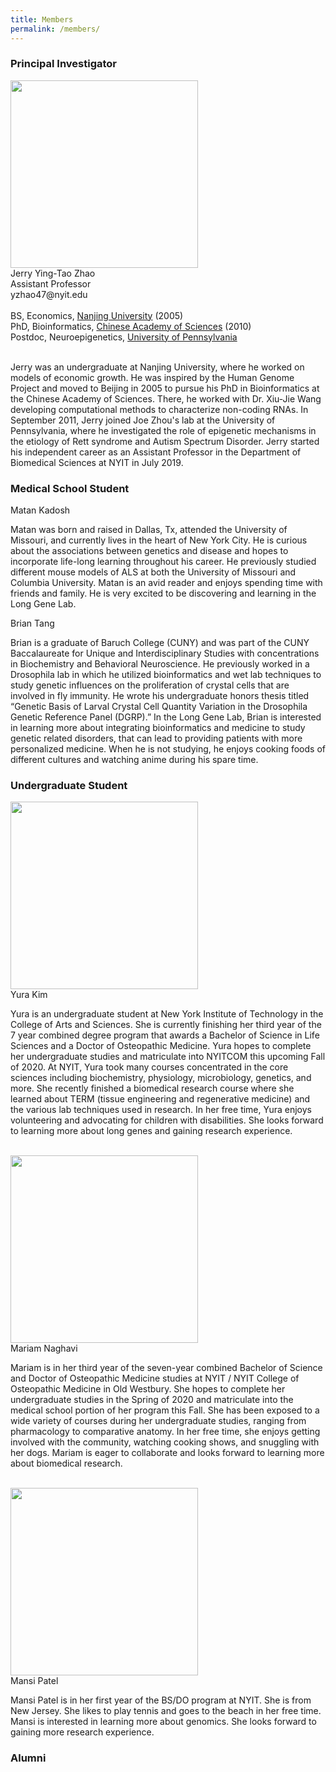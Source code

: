 ```yaml
---
title: Members
permalink: /members/
---
```



<h3>Principal Investigator</h3>

<img width="300" src="/img/Jerry01_400.png" data-action="zoom">
 <br>
Jerry Ying-Tao Zhao<br>
Assistant Professor<br>
yzhao47@nyit.edu<br>
  <br>
  BS, Economics, <a href="https://www.nju.edu.cn/EN/">Nanjing University</a> (2005)<br>
  PhD, Bioinformatics, <a href="http://english.genetics.cas.cn/">Chinese Academy of Sciences</a> (2010)<br>
  Postdoc, Neuroepigenetics, <a href="https://home.www.upenn.edu/">University of Pennsylvania</a><br>
 <br>


Jerry was an undergraduate at Nanjing University, where he worked on models of economic growth. He was inspired by the Human Genome Project and moved to Beijing in 2005 to pursue his PhD in Bioinformatics at the Chinese Academy of Sciences. There, he worked with Dr. Xiu-Jie Wang developing computational methods to characterize non-coding RNAs. In September 2011, Jerry joined Joe Zhou's lab at the University of Pennsylvania, where he investigated the role of epigenetic mechanisms in the etiology of Rett syndrome and Autism Spectrum Disorder. Jerry started his independent career as an Assistant Professor in the Department of Biomedical Sciences at NYIT in July 2019. 



 <!-- <h3>Research Scientist</h3>
 <img width="300" src="/img/Austin.png" data-action="zoom">
 <br>
Austin Meadows<br>
Research Technician<br>
ameado01@nyit.edu<br>
  <br>
  B.E., Biomedical Engineering, Stony Brook University (2018)<br>
  B.S., Applied Math and Statistics, Stony Brook University (2018)<br>
 <br> -->

<!-- Austin completed his undergraduate education at Stony Brook University in the Biomedical Engineering program, picking up a Bachelor's of Science in Applied Math and Statistics along the way. His specialization was in tissue engineering, the application of biomedical engineering principles at the tissue- and cellular-level. At Stony Brook Austin worked in a lab whose research focused on leveraging microfluidics for quantitative biology and genomics, wherein he developed and built several custom devices including a microbead magnetic rheometer for quantifying hydrogels, an environmental chamber for long-duration mammalian cell microscopy, and an automated turbidostat for yeast evolution studies. He's always working on one project or another, and loves collaborating with and learning from others. -->



 
 <h3>Medical School Student </h3>
Matan Kadosh<br>

Matan was born and raised in Dallas, Tx, attended the University of Missouri, and currently lives in the heart of New York City. He is curious about the associations between genetics and disease and hopes to incorporate life-long learning throughout his career. He previously studied different mouse models of ALS at both the University of Missouri and Columbia University. Matan is an avid reader and enjoys spending time with friends and family. He is very excited to be discovering and learning in the Long Gene Lab.<br>


Brian Tang<br>

Brian is a graduate of Baruch College (CUNY) and was part of the CUNY Baccalaureate for Unique and Interdisciplinary Studies with concentrations in Biochemistry and Behavioral Neuroscience. He previously worked in a Drosophila lab in which he utilized bioinformatics and wet lab techniques to study genetic influences on the proliferation of crystal cells that are involved in fly immunity. He wrote his undergraduate honors thesis titled “Genetic Basis of Larval Crystal Cell Quantity Variation in the Drosophila Genetic Reference Panel (DGRP).” In the Long Gene Lab, Brian is interested in learning more about integrating bioinformatics and medicine to study genetic related disorders, that can lead to providing patients with more personalized medicine. When he is not studying, he enjoys cooking foods of different cultures and watching anime during his spare time.<br>


 <h3>Undergraduate Student </h3>
 <img width="300" src="/img/Yura.JPG" data-action="zoom">
 <br>
Yura Kim<br>

Yura is an undergraduate student at New York Institute of Technology in the College of Arts and Sciences. She is currently finishing her third year of the 7 year combined degree program that awards a Bachelor of Science in Life Sciences and a Doctor of Osteopathic Medicine. Yura hopes to complete her undergraduate studies and matriculate into NYITCOM this upcoming Fall of 2020. At NYIT, Yura took many courses concentrated in the core sciences including biochemistry, physiology, microbiology, genetics, and more. She recently finished a biomedical research course where she learned about TERM (tissue engineering and regenerative medicine) and the various lab techniques used in research. In her free time, Yura enjoys volunteering and advocating for children with disabilities. She looks forward to learning more about long genes and gaining research experience. <br>

 <br>
  <img width="300" src="/img/Mariam.JPG" data-action="zoom">
  <br>
Mariam Naghavi<br>

Mariam is in her third year of the seven-year combined Bachelor of Science and Doctor of Osteopathic Medicine studies at NYIT / NYIT College of Osteopathic Medicine in Old Westbury. She hopes to complete her undergraduate studies in the Spring of 2020 and matriculate into the medical school portion of her program this Fall. She has been exposed to a wide variety of courses during her undergraduate studies, ranging from pharmacology to comparative anatomy. In her free time, she enjoys getting involved with the community, watching cooking shows, and snuggling with her dogs. Mariam is eager to collaborate and looks forward to learning more about biomedical research. <br>

 <br>
  <img width="300" src="/img/Mansi.jpeg" data-action="zoom">
  <br>
Mansi Patel<br>

Mansi Patel is in her first year of the BS/DO program at NYIT. She is from New Jersey. She likes to play tennis and goes to the beach in her free time. Mansi is interested in learning more about genomics. She looks forward to gaining more research experience.
<br>


 <h3>Alumni</h3>
 
